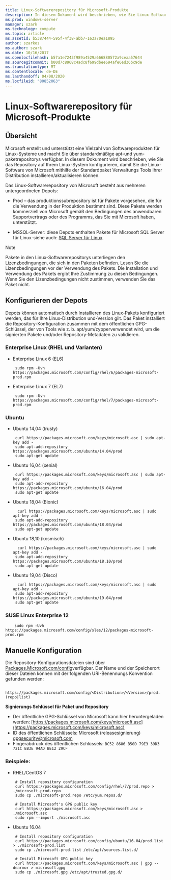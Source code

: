 ```yaml
---
title: Linux-Softwarerepository für Microsoft-Produkte
description: In diesem Dokument wird beschrieben, wie Sie Linux-Softwarepakete für Microsoft-Produkte verwenden und installieren.
ms.prod: windows-server
manager: szark
ms.technology: compute
ms.topic: article
ms.assetid: b5387444-595f-4f38-abb7-163a70ea1895
author: szarkos
ms.author: szark
ms.date: 10/16/2017
ms.openlocfilehash: b57a1e7243f989a4529a666880572a9ceaa57644
ms.sourcegitcommit: b00d7c8968c4adc8f699dbee694afe6ed36bc9de
ms.translationtype: MT
ms.contentlocale: de-DE
ms.lasthandoff: 04/08/2020
ms.locfileid: "80852063"
---
```

# <a name="linux-software-repository-for-microsoft-products"></a>Linux-Softwarerepository für Microsoft-Produkte

## <a name="overview"></a>Übersicht
Microsoft erstellt und unterstützt eine Vielzahl von Softwareprodukten für Linux-Systeme und macht Sie über standardmäßige apt-und yum-paketrepositorys verfügbar. In diesem Dokument wird beschrieben, wie Sie das Repository auf Ihrem Linux-System konfigurieren, damit Sie die Linux-Software von Microsoft mithilfe der Standardpaket Verwaltungs Tools Ihrer Distribution installieren/aktualisieren können.

Das Linux-Softwarerepository von Microsoft besteht aus mehreren untergeordneten Depots:

 - Prod – das produktionssubrepository ist für Pakete vorgesehen, die für die Verwendung in der Produktion bestimmt sind. Diese Pakete werden kommerziell von Microsoft gemäß den Bedingungen des anwendbaren Supportvertrags oder des Programms, das Sie mit Microsoft haben, unterstützt.

 - MSSQL-Server: diese Depots enthalten Pakete für Microsoft SQL Server für Linux-siehe auch: [SQL Server für Linux](https://www.microsoft.com/sql-server/sql-server-vnext-including-Linux).

> [!Note]
> Pakete in den Linux-Softwarerepositorys unterliegen den Lizenzbedingungen, die sich in den Paketen befinden. Lesen Sie die Lizenzbedingungen vor der Verwendung des Pakets. Die Installation und Verwendung des Pakets ergibt Ihre Zustimmung zu diesen Bedingungen. Wenn Sie den Lizenzbedingungen nicht zustimmen, verwenden Sie das Paket nicht.


## <a name="configuring-the-repositories"></a>Konfigurieren der Depots
Depots können automatisch durch Installieren des Linux-Pakets konfiguriert werden, das für Ihre Linux-Distribution und-Version gilt. Das Paket installiert die Repository-Konfiguration zusammen mit dem öffentlichen GPG-Schlüssel, der von Tools wie z. b. apt/yum/zypperverwendet wird, um die signierten Pakete und/oder Repository-Metadaten zu validieren.

### <a name="enterprise-linux-rhel-and-variants"></a>Enterprise Linux (RHEL und Varianten)

 - Enterprise Linux 6 (EL6)

        sudo rpm -Uvh https://packages.microsoft.com/config/rhel/6/packages-microsoft-prod.rpm

 - Enterprise Linux 7 (EL7)

        sudo rpm -Uvh https://packages.microsoft.com/config/rhel/7/packages-microsoft-prod.rpm


### <a name="ubuntu"></a>Ubuntu

 - Ubuntu 14,04 (trusty)

        curl https://packages.microsoft.com/keys/microsoft.asc | sudo apt-key add -
        sudo apt-add-repository https://packages.microsoft.com/ubuntu/14.04/prod
        sudo apt-get update

 - Ubuntu 16,04 (xenial)

        curl https://packages.microsoft.com/keys/microsoft.asc | sudo apt-key add -
        sudo apt-add-repository https://packages.microsoft.com/ubuntu/16.04/prod
        sudo apt-get update

 - Ubuntu 18,04 (Bionic)

         curl https://packages.microsoft.com/keys/microsoft.asc | sudo apt-key add -
        sudo apt-add-repository https://packages.microsoft.com/ubuntu/18.04/prod
        sudo apt-get update

 - Ubuntu 18,10 (kosmisch)

         curl https://packages.microsoft.com/keys/microsoft.asc | sudo apt-key add -
        sudo apt-add-repository https://packages.microsoft.com/ubuntu/18.10/prod
        sudo apt-get update

 - Ubuntu 19,04 (Disco)

         curl https://packages.microsoft.com/keys/microsoft.asc | sudo apt-key add -
        sudo apt-add-repository https://packages.microsoft.com/ubuntu/19.04/prod
        sudo apt-get update

### <a name="suse-linux-enterprise-12"></a>SUSE Linux Enterprise 12

        sudo rpm -Uvh https://packages.microsoft.com/config/sles/12/packages-microsoft-prod.rpm


## <a name="manual-configuration"></a>Manuelle Konfiguration
Die Repository-Konfigurationsdateien sind über [Packages.Microsoft.com/config](https://packages.microsoft.com/config/)verfügbar. Der Name und der Speicherort dieser Dateien können mit der folgenden URI-Benennungs Konvention gefunden werden:

        https://packages.microsoft.com/config/<Distribution>/<Version>/prod.(repo|list)

**Signierungs Schlüssel für Paket und Repository**

 - Der öffentliche GPG-Schlüssel von Microsoft kann hier heruntergeladen werden: [https://packages.microsoft.com/keys/microsoft.asc](https://packages.microsoft.com/keys/microsoft.asc)
 - ID des öffentlichen Schlüssels: Microsoft (releasesignierung) <gpgsecurity@microsoft.com>
 - Fingerabdruck des öffentlichen Schlüssels: `BC52 8686 B50D 79E3 39D3 721C EB3E 94AD BE12 29CF`

### <a name="examples"></a>Beispiele:

 - RHEL/CentOS 7

        # Install repository configuration
        curl https://packages.microsoft.com/config/rhel/7/prod.repo > ./microsoft-prod.repo
        sudo cp ./microsoft-prod.repo /etc/yum.repos.d/

        # Install Microsoft's GPG public key
        curl https://packages.microsoft.com/keys/microsoft.asc > ./microsoft.asc
        sudo rpm --import ./microsoft.asc

 - Ubuntu 16.04

        # Install repository configuration
        curl https://packages.microsoft.com/config/ubuntu/16.04/prod.list > ./microsoft-prod.list
        sudo cp ./microsoft-prod.list /etc/apt/sources.list.d/

        # Install Microsoft GPG public key
        curl https://packages.microsoft.com/keys/microsoft.asc | gpg --dearmor > microsoft.gpg
        sudo cp ./microsoft.gpg /etc/apt/trusted.gpg.d/



